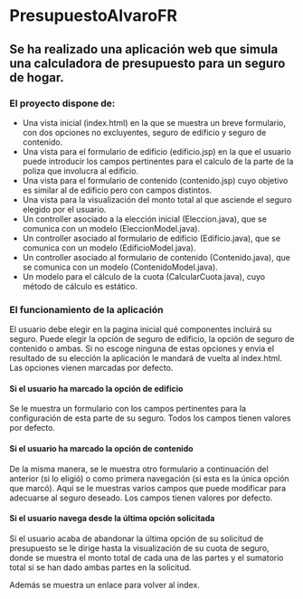 # PresupuestoAlvaroFR
## Se ha realizado una aplicación web que simula una calculadora de presupuesto para un seguro de hogar.

### El proyecto dispone de:

- Una vista inicial (index.html) en la que se muestra un breve formulario, con dos opciones no excluyentes, seguro de edificio y seguro de contenido.
- Una vista para el formulario de edificio (edificio.jsp) en la que el usuario puede introducir los campos pertinentes para el calculo de la parte de la poliza que involucra al edificio.
- Una vista para el formulario de contenido (contenido.jsp) cuyo objetivo es similar al de edificio pero con campos distintos.
- Una vista para la visualización del monto total al que asciende el seguro elegido por el usuario.
- Un controller asociado a la elección inicial (Eleccion.java), que se comunica con un modelo (EleccionModel.java).
- Un controller asociado al formulario de edificio (Edificio.java), que se comunica con un modelo (EdificioModel.java).
- Un controller asociado al formulario de contenido (Contenido.java), que se comunica con un modelo (ContenidoModel.java).
- Un modelo para el cálculo de la cuota (CalcularCuota.java), cuyo método de cálculo es estático.

### El funcionamiento de la aplicación

El usuario debe elegir en la pagina inicial qué componentes incluirá su seguro. Puede elegir la opción de seguro de edificio, la opción de seguro de contenido o ambas. Si no escoge ninguna de estas opciones y envía el resultado de su elección la aplicación le mandará de vuelta al index.html. Las opciones vienen marcadas por defecto.

#### Si el usuario ha marcado la opción de edificio

Se le muestra un formulario con los campos pertinentes para la configuración de esta parte de su seguro. Todos los campos tienen valores por defecto.

#### Si el usuario ha marcado la opción de contenido

De la misma manera, se le muestra otro formulario a continuación del anterior (si lo eligió) o como primera navegación (si esta es la única opción que marcó). Aquí se le muestras varios campos que puede modificar para adecuarse al seguro deseado. Los campos tienen valores por defecto.

#### Si el usuario navega desde la última opción solicitada

Si el usuario acaba de abandonar la última opción de su solicitud de presupuesto se le dirige hasta la visualización de su cuota de seguro, donde se muestra el monto total de cada una de las partes y el sumatorio total si se han dado ambas partes en la solicitud.

Además se muestra un enlace para volver al index.
